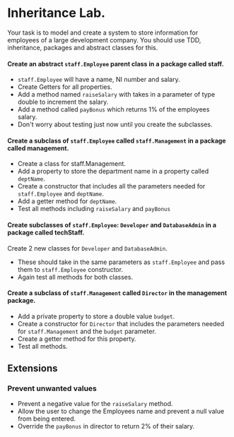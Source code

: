 # Inheritance Lab.

Your task is to model and create a system to store information for employees of a large development company.
You should use TDD, inheritance, packages and abstract classes for this.

#### Create an abstract `staff.Employee` parent class in a package called staff.
- `staff.Employee` will have a name, NI number and salary.
- Create Getters for all properties.
- Add a method named `raiseSalary` with takes in a parameter of type double to increment the salary.
- Add a method called `payBonus` which returns 1% of the employees salary.
- Don't worry about testing just now until you create the subclasses.

#### Create a subclass of `staff.Employee` called `staff.Management` in a package called management.
- Create a class for staff.Management.
- Add a property to store the department name in a property called `deptName`.
- Create a constructor that includes all the parameters needed for `staff.Employee` and `deptName`.
- Add a getter method for `deptName`.
- Test all methods including `raiseSalary` and `payBonus`

#### Create subclasses of `staff.Employee`: `Developer` and `DatabaseAdmin` in a package called techStaff.
Create 2 new classes for `Developer` and `DatabaseAdmin`.
- These should take in the same parameters as `staff.Employee` and pass them to `staff.Employee` constructor.
- Again test all methods for both classes.

#### Create a subclass of `staff.Management` called `Director` in the management package.
- Add a private property to store a double value `budget`.
- Create a constructor for `Director` that includes the parameters needed for `staff.Management` and the `budget` parameter.
- Create a getter method for this property.
- Test all methods.


## Extensions

### Prevent unwanted values

- Prevent a negative value for the `raiseSalary` method.
- Allow the user to change the Employees name and prevent a null value from being entered.
- Override the `payBonus` in director to return 2% of their salary.
